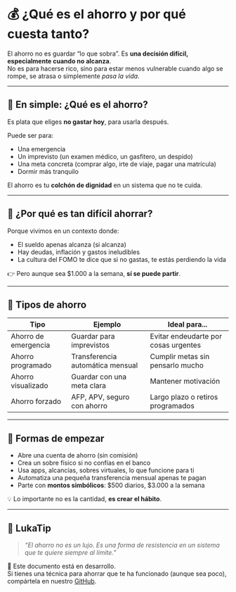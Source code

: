 # 💰 ¿Qué es el ahorro y por qué cuesta tanto?

El ahorro no es guardar “lo que sobra”. Es **una decisión difícil, especialmente cuando no alcanza**.  
No es para hacerse rico, sino para estar menos vulnerable cuando algo se rompe, se atrasa o simplemente *pasa la vida*.

---

## 🧠 En simple: ¿Qué es el ahorro?

Es plata que eliges **no gastar hoy**, para usarla después.

Puede ser para:
- Una emergencia
- Un imprevisto (un examen médico, un gasfitero, un despido)
- Una meta concreta (comprar algo, irte de viaje, pagar una matrícula)
- Dormir más tranquilo

El ahorro es tu **colchón de dignidad** en un sistema que no te cuida.

---

## 🧩 ¿Por qué es tan difícil ahorrar?

Porque vivimos en un contexto donde:
- El sueldo apenas alcanza (si alcanza)
- Hay deudas, inflación y gastos ineludibles
- La cultura del FOMO te dice que si no gastas, te estás perdiendo la vida

👉 Pero aunque sea $1.000 a la semana, **sí se puede partir**.

---

## 🎯 Tipos de ahorro

| Tipo                | Ejemplo                          | Ideal para...                     |
|---------------------|----------------------------------|------------------------------------|
| Ahorro de emergencia| Guardar para imprevistos         | Evitar endeudarte por cosas urgentes |
| Ahorro programado   | Transferencia automática mensual | Cumplir metas sin pensarlo mucho   |
| Ahorro visualizado  | Guardar con una meta clara       | Mantener motivación                |
| Ahorro forzado      | AFP, APV, seguro con ahorro      | Largo plazo o retiros programados  |

---

## 🔧 Formas de empezar

- Abre una cuenta de ahorro (sin comisión)
- Crea un sobre físico si no confías en el banco
- Usa apps, alcancías, sobres virtuales, lo que funcione para ti
- Automatiza una pequeña transferencia mensual apenas te pagan
- Parte con **montos simbólicos**: $500 diarios, $3.000 a la semana

💡 Lo importante no es la cantidad, **es crear el hábito**.

---

## 🧠 LukaTip

> *“El ahorro no es un lujo. Es una forma de resistencia en un sistema que te quiere siempre al límite.”*

📌 Este documento está en desarrollo.  
Si tienes una técnica para ahorrar que te ha funcionado (aunque sea poco), compártela en nuestro [GitHub](https://github.com/tuusuario/lukalibre).
